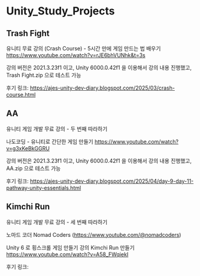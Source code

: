 # Unity_Study_Projects

## Trash Fight
유니티 무료 강의 (Crash Course) - 5시간 만에 게임 만드는 법 배우기
https://www.youtube.com/watch?v=rJE6bhVUNhk&t=3s

강의 버전은 2021.3.23f1 이고, Unity 6000.0.42f1 을 이용해서 강의 내용 진행했고,
Trash Fight.zip 으로 테스트 가능

후기 링크: https://ajes-unity-dev-diary.blogspot.com/2025/03/crash-course.html

## AA
유니티 게임 개발 무료 강의 - 두 번째 따라하기

나도코딩 - 유니티로 간단한 게임 만들기
https://www.youtube.com/watch?v=g3xKeBkGGRU

강의 버전은 2021.3.23f1 이고, Unity 6000.0.42f1 을 이용해서 강의 내용 진행했고,
AA.zip 으로 테스트 가능

후기 링크: https://ajes-unity-dev-diary.blogspot.com/2025/04/day-9-day-11-pathway-unity-essentials.html

## Kimchi Run
유니티 게임 개발 무료 강의 - 세 번째 따라하기

노마드 코더 Nomad Coders (https://www.youtube.com/@nomadcoders)

Unity 6 로 횡스크롤 게임 만들기 강의
Kimchi Run 만들기
https://www.youtube.com/watch?v=A58_FWqiekI

후기 링크: 
